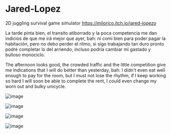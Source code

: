 # Jared-Lopez
2D juggling survival game simulator https://milorico.itch.io/jared-lopezo

La tarde pinta bien, el transito atiborrado y la poca competencia me dan indicios de que me irá mejor que ayer, bah: ni comi bien para poder pagar la habitación, pero no debo perder el ritmo, si sigo trabajando tan duro pronto podré completar lo del arriendo, incluso podría cambiar mi gastado y bulloso monociclo.

The afternoon looks good, the crowded traffic and the little competition give me indications that I will do better than yesterday, bah: I didn't even eat well enough to pay for the room, but I must not lose the rhythm, if I keep working so hard I will soon be able to complete the rent, I could even change my worn out and bulky unicycle.

![image](https://user-images.githubusercontent.com/83435870/202427784-ce08af8b-dc94-4ab5-8198-2ed2358903da.png)

![image](https://user-images.githubusercontent.com/83435870/202427902-72584d81-b257-4ec1-a6d4-ca6f432bafd2.png)

![image](https://user-images.githubusercontent.com/83435870/202428074-b5a32702-f953-49e1-904f-1f38646d576a.png)

![image](https://user-images.githubusercontent.com/83435870/202428245-eb4c8ac5-4e28-4e30-859d-41487a934cd1.png)

